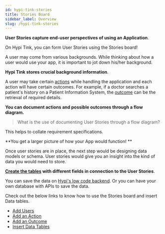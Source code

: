 ```yaml
---
id: hypi-tink-stories
title: Stories Board
sidebar_label: Overview
slug: /hypi-tink-stories
---
```


**User Stories capture end-user perspectives of using an Application**. 

On Hypi Tink, you can form User Stories using the Stories board! 

A user may come from various backgrounds. While thinking about how a user would use your app, it is important to jot down his/her background. 

**Hypi Tink stores crucial background information**. 

A user may take certain [actions](stories-action.md) while handling the application and each action will have certain outcomes. For example, if a doctor searches a patient's history on a Patient Information System, the [outcome](stories-outcome.md) can be the retrieval of required details.

**You can document actions and possible outcomes through a flow diagram.**

> What is the use of documenting User Stories through a flow diagram? 

This helps to collate requirement specifications. 

**You get a larger picture of how your App would function! **

Once user stories are in place, the next step would be designing data models or schema. User stories would give you an insight into the kind of data you would need to store. 

**[Create the tables](stories-data-tables.md) with different fields in connection to the User Stories**.

You can save the data on [Hypi's low code backend](https://docs.hypi.app/docs/lowcode/). Or you can have your own database with APIs to save the data. 

Check out the below links to know how to use the Stories board and insert Data tables.

* [Add Users](stories-users.md)
* [Add an Action](stories-action.md)
* [Add an Outcome](stories-outcome.md)
* [Insert Data Tables](stories-data-tables.md)